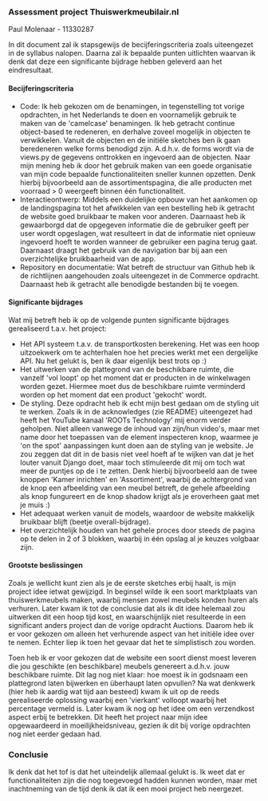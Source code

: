 ### Assessment project Thuiswerkmeubilair.nl 
Paul Molenaar - 11330287

In dit document zal ik stapsgewijs de becijferingscriteria zoals uiteengezet in de syllabus nalopen. Daarna zal ik bepaalde punten uitlichten waarvan ik denk dat deze een significante bijdrage hebben geleverd aan het eindresultaat. 

#### Becijferingscriteria
* Code: Ik heb gekozen om de benamingen, in tegenstelling tot vorige opdrachten, in het Nederlands te doen en voornamelijk gebruik te maken van de 'camelcase' benamingen. Ik heb getracht continue object-based te redeneren, en derhalve zoveel mogelijk in objecten te verwikkelen. Vanuit de objecten en de initiële sketches ben ik gaan beredeneren welke forms benodigd zijn. A.d.h.v. de forms wordt via de views.py de gegevens onttrokken en ingevoerd aan de objecten. Naar mijn mening heb ik door het gebruik maken van een goede organisatie van mijn code bepaalde functionaliteiten sneller kunnen opzetten. Denk hierbij bijvoorbeeld aan de assortimentspagina, die alle producten met voorraad > 0 weergeeft binnen één functionaliteit. 
* Interactieontwerp: Middels een duidelijke opbouw van het aankomen op de landingspagina tot het afwikkelen van een bestelling heb ik getracht de website goed bruikbaar te maken voor anderen. Daarnaast heb ik gewaarborgd dat de opgegeven informatie die de gebruiker geeft per user wordt opgeslagen, wat resulteert in dat de informatie niet opnieuw ingevoerd hoeft te worden wanneer de gebruiker een pagina terug gaat. Daarnaast draagt het gebruik van de navigation bar bij aan een overzichtelijke bruikbaarheid van de app.
* Repository en documentatie: Wat betreft de structuur van Github heb ik de richtlijnen aangehouden zoals uiteengezet in de Commerce opdracht. Daarnaast heb ik getracht alle benodigde bestanden bij te voegen. 

#### Significante bijdrages
Wat mij betreft heb ik op de volgende punten significante bijdrages gerealiseerd t.a.v. het project:
* Het API systeem t.a.v. de transportkosten berekening. Het was een hoop uitzoekwerk om te achterhalen hoe het precies werkt met een dergelijke API. Nu het gelukt is, ben ik daar eigenlijk best trots op :)
* Het uitwerken van de plattegrond van de beschikbare ruimte, die vanzelf 'vol loopt' op het moment dat er producten in de winkelwagen worden gezet. Hiermee moet dus de beschikbare ruimte verminderd worden op het moment dat een product 'gekocht' wordt. 
* De styling. Deze opdracht heb ik echt mijn best gedaan om de styling uit te werken. Zoals ik in de acknowledges (zie README) uiteengezet had heeft het YouTube kanaal 'ROOTs Technology' mij enorm verder geholpen. Niet alleen vanwege de inhoud van zijn/hun video's, maar met name door het toepassen van de element inspecteren knop, waarmee je 'on the spot' aanpassingen kunt doen aan de styling van je website. Je zou zeggen dat dit in de basis niet veel hoeft af te wijken van dat je het louter vanuit Django doet, maar toch stimuleerde dit mij om toch wat meer de puntjes op de i te zetten. Denk hierbij bijvoorbeeld aan de twee knoppen 'Kamer inrichten' en 'Assortiment', waarbij de achtergrond van de knop een afbeelding van een meubel betreft, de gehele afbeelding als knop fungureert en de knop shadow krijgt als je eroverheen gaat met je muis :)
* Het adequaat werken vanuit de models, waardoor de website makkelijk bruikbaar blijft (beetje overall-bijdrage).
* Het overzichtelijk houden van het gehele proces door steeds de pagina op te delen in 2 of 3 blokken, waarbij in één opslag al je keuzes volgbaar zijn.

#### Grootste beslissingen
Zoals je wellicht kunt zien als je de eerste sketches erbij haalt, is mijn project idee ietwat gewijzigd.
In beginsel wilde ik een soort marktplaats van thuiswerkmeubels maken, waarbij mensen zowel meubels konden huren als verhuren. 
Later kwam ik tot de conclusie dat als ik dit idee helemaal zou uitwerken dit een hoop tijd kost, en waarschijnlijk niet resulteerde in een significant anders project dan de vorige opdracht Auctions.
Daarom heb ik er voor gekozen om alleen het verhurende aspect van het initiële idee over te nemen. Echter liep ik toen het gevaar dat het te simplistisch zou worden. 

Toen heb ik er voor gekozen dat de website een soort dienst moest leveren die jou geschikte (en beschikbare) meubels genereert a.d.h.v. jouw beschikbare ruimte. 
Dit lag nog niet klaar: hoe moest ik in godsnaam een plattegrond laten bijwerken en überhaupt laten opvullen? Na wat denkwerk (hier heb ik aardig wat tijd aan besteed) kwam ik uit op de reeds gerealiseerde oplossing waarbij een 'vierkant' volloopt waarbij het percentage vermeld is.
Later kwam ik nog op het idee om een verzendkost aspect erbij te betrekken. Dit heeft het project naar mijn idee opgewaardeerd in moeilijkheidsniveau, gezien ik dit bij vorige opdrachten nog niet eerder gedaan had.

### Conclusie
Ik denk dat het tof is dat het uiteindelijk allemaal gelukt is. Ik weet dat er functionaliteiten zijn die nog toegevoegd hadden kunnen worden, maar met inachtneming van de tijd denk ik dat ik een mooi project heb neergezet. 
